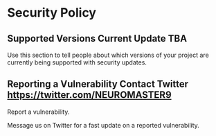 # Security Policy

## Supported Versions Current Update TBA

Use this section to tell people about which versions of your project are
currently being supported with security updates.

## Reporting a Vulnerability Contact Twitter https://twitter.com/NEUROMASTER9

Report a vulnerability.

Message us on Twitter for a fast update on a reported vulnerability.
